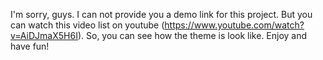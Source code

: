 I'm sorry, guys. I can not provide you a demo link for this project. 
But you can watch this video list on youtube (https://www.youtube.com/watch?v=AiDJmaX5H6I).
So, you can see how the theme is look like.
Enjoy and have fun!
